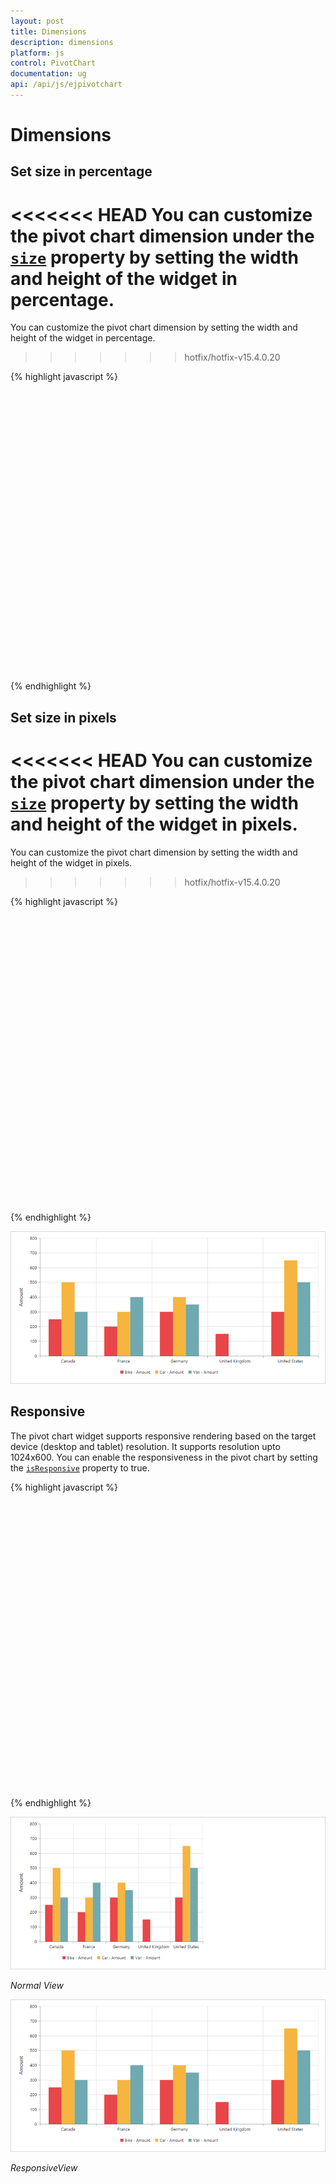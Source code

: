 ```yaml
---
layout: post
title: Dimensions
description: dimensions
platform: js
control: PivotChart
documentation: ug
api: /api/js/ejpivotchart
---
```


# Dimensions

## Set size in percentage

<<<<<<< HEAD
You can customize the pivot chart dimension under the [`size`](/api/js/ejpivotchart#members:size) property by setting the width and height of the widget in percentage.
=======
You can customize the pivot chart dimension by setting the width and height of the widget in percentage.
>>>>>>> hotfix/hotfix-v15.4.0.20

{% highlight javascript %}

<body>
    <div id="PivotChart1" style="width: 100%; height: 450px" ></div>
    <script type="text/javascript">
                //Datasource
                ....
                ....
        $(function () {
            $("#PivotChart1").ejPivotChart({
                ....
                ....
                //Setting size to Chart container
                size: {
                    height: "80%",
                    width: "80%"
               }
            });
        });
    </script>
</body>

{% endhighlight %}

## Set size in pixels

<<<<<<< HEAD
You can customize the pivot chart dimension under the [`size`](/api/js/ejpivotchart#members:size) property by setting the width and height of the widget in pixels.
=======
You can customize the pivot chart dimension by setting the width and height of the widget in pixels.
>>>>>>> hotfix/hotfix-v15.4.0.20

{% highlight javascript %}

<body>
    <div id="PivotChart1" style="width: 950px; height: 460px" ></div>
    <script type="text/javascript">
                //Datasource
                ....
                ....
        $(function () {
            $("#PivotChart1").ejPivotChart({
                ....
                ....
                //Setting size to Chart container
                size: {
                    height: "460px",
                    width: "950px"
               }
            });
        });
    </script>
</body>

{% endhighlight %}

![](Dimensions_images/Dimensions.png) 

## Responsive

The pivot chart widget supports responsive rendering based on the target device (desktop and tablet) resolution. It supports resolution upto 1024x600. You can enable the responsiveness in the pivot chart by setting the [`isResponsive`](/api/js/ejpivotchart#members:isresponsive) property to true.

{% highlight javascript %}

<body>
    <div id="PivotChart1" style="min-width: 950px; min-height: 460px;width: 100%" ></div>
    <script type="text/javascript">
                //Datasource
                ....
                ....
        $(function () {
            $("#PivotChart1").ejPivotChart({
                ....
                ....
                //Enable responsiveness to change the Chart size dynamically.
                isResponsive: true,	
                size: {
                    height: "460px",
                    width: "950px"
               }
            });
        });
    </script>
</body>

{% endhighlight %}

![](Dimensions_images/NormalView.png)

_Normal View_

![](Dimensions_images/ResponsiveView.png)

_ResponsiveView_